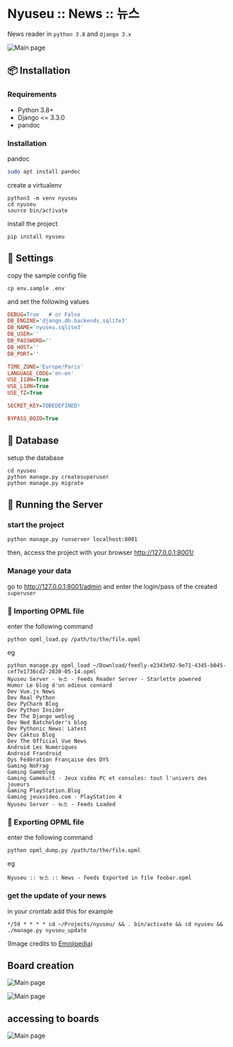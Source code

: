 # Nyuseu :: News :: 뉴스

News reader in `python 3.8` and `django 3.x`

![Main page](https://framagit.org/annyong/nyuseu/-/raw/master/nyuseu/doc/screenshot.png)

## :package: Installation

### Requirements 

* Python 3.8+
* Django <= 3.3.0
* pandoc

### Installation
pandoc
```bash
sudo apt install pandoc
```

create a virtualenv
```
python3 -m venv nyuseu
cd nyuseu
source bin/activate
```
install the project
```
pip install nyuseu
```
##  :wrench: Settings
copy the sample config file 
```
cp env.sample .env
```
and set the following values
```ini
DEBUG=True   # or False
DB_ENGINE='django.db.backends.sqlite3'
DB_NAME='nyuseu.sqlite3'
DB_USER=''
DB_PASSWORD=''
DB_HOST=''
DB_PORT=''

TIME_ZONE='Europe/Paris'
LANGUAGE_CODE='en-en'
USE_I18N=True
USE_L10N=True
USE_TZ=True

SECRET_KEY=TOBEDEFINED!

BYPASS_BOZO=True
```

## :dvd: Database
setup the database
```
cd nyuseu
python manage.py createsuperuser
python manage.py migrate
```

## :mega: Running the Server
### start the project
```
python manage.py runserver localhost:8001
```
then, access the project with your browser http://127.0.0.1:8001/

### Manage your data 

go to http://127.0.0.1:8001/admin and enter the login/pass of the created `superuser`

### :eyes: Importing OPML file
enter the following command
```commandline
python opml_load.py /path/to/the/file.opml
```
eg
```commandline
python manage.py opml_load ~/Download/feedly-e2343e92-9e71-4345-b045-cef7e1736cd2-2020-05-14.opml 
Nyuseu Server - 뉴스 - Feeds Reader Server - Starlette powered
Humor Le blog d'un odieux connard
Dev Vue.js News
Dev Real Python
Dev PyCharm Blog
Dev Python Insider
Dev The Django weblog
Dev Ned Batchelder's blog
Dev Pythonic News: Latest
Dev Caktus Blog
Dev The Official Vue News
Android Les Numériques
Android Frandroid
Dys Fédération Française des DYS
Gaming NoFrag
Gaming Gameblog
Gaming Gamekult - Jeux vidéo PC et consoles: tout l'univers des joueurs
Gaming PlayStation.Blog
Gaming jeuxvideo.com - PlayStation 4
Nyuseu Server - 뉴스 - Feeds Loaded
```


### :eyes: Exporting OPML file
enter the following command
```commandline
python opml_dump.py /path/to/the/file.opml
```
eg
```commandlineonbar.opml
Nyuseu :: 뉴스 :: News - Feeds Exported in file foobar.opml
```

### get the update of your news 
in your crontab add this for example

```
*/59 * * * * cd ~/Projects/nyuseu/ && . bin/activate && cd nyuseu && ./manage.py nyuseu_update
``` 


(Image credits to [Emojipedia](https://emojipedia.org/))

## Board creation

![Main page](https://framagit.org/annyong/nyuseu/-/raw/master/nyuseu/doc/create_1.png)

![Main page](https://framagit.org/annyong/nyuseu/-/raw/master/nyuseu/doc/create_2.png)

## accessing to boards

![Main page](https://framagit.org/annyong/nyuseu/-/raw/master/nyuseu/doc/my_boards.png)
